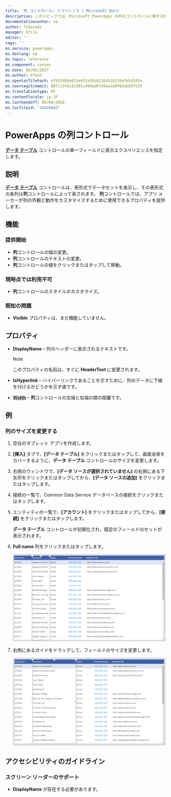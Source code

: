 ```yaml
---
title: '列 コントロール: リファレンス | Microsoft Docs'
description: このトピックでは、Microsoft PowerApps の列のコントロールに関する情報を示します。
documentationcenter: na
author: fikaradz
manager: kfile
editor: ''
tags: ''
ms.service: powerapps
ms.devlang: na
ms.topic: reference
ms.component: canvas
ms.date: 06/05/2017
ms.author: kfend
ms.openlocfilehash: e79314b8e615a931a3ba8116a53b216afe5d145a
ms.sourcegitcommit: 68fc13fdc2c991c499ad6fe9ae1e0f8dab597139
ms.translationtype: HT
ms.contentlocale: ja-JP
ms.lasthandoff: 06/04/2018
ms.locfileid: "31826042"
---
```

# <a name="column-control-in-powerapps"></a>PowerApps の列コントロール
[**データ テーブル**](control-data-table.md) コントロールの単一フィールドに表示エクスペリエンスを指定します。

## <a name="description"></a>説明
[**データ テーブル**](control-data-table.md) コントロールは、表形式でデータセットを表示し、その表形式の各列は**列**コントロールによって表されます。 **列**コントロールでは、アプリ メーカーが列の外観と動作をカスタマイズするために使用できるプロパティを提供します。

## <a name="capabilities"></a>機能
### <a name="now-available"></a>提供開始
* **列**コントロールの幅の変更。
* **列**コントロールのテキストの変更。
* **列**コントロールの値をクリックまたはタップして移動。

### <a name="not-yet-available"></a>現時点では利用不可
* **列**コントロールのスタイルのカスタマイズ。

### <a name="known-issues"></a>既知の問題
* **Visible** プロパティは、まだ機能していません。

## <a name="properties"></a>プロパティ
* **DisplayName** – 列のヘッダーに表示されるテキストです。
  
  > [!NOTE]
  > このプロパティの名前は、すぐに **HeaderText** に変更されます。
  > 
  > 
* **IsHyperlink** – ハイパーリンクであることを示すために、列のデータに下線を付けるかどうかを示す値です。
* [**Width**](properties-size-location.md) – **列**コントロールの左端と右端の間の距離です。

## <a name="examples"></a>例
### <a name="resize-a-column"></a>列のサイズを変更する
1. 空白のタブレット アプリを作成します。
2. **[挿入]** タブで、**[データ テーブル]** をクリックまたはタップして、画面全体をカバーするように、**データ テーブル** コントロールのサイズを変更します。
3. 右側のウィンドウで、**[データ ソースが選択されていません]** の右側にある下矢印をクリックまたはタップしてから、**[データ ソースの追加]** をクリックまたはタップします。
4. 接続の一覧で、Common Data Service データベースの接続をクリックまたはタップします。
5. エンティティの一覧で、**[アカウント]** をクリックまたはタップしてから、**[接続]** をクリックまたはタップします。
   
    **データ テーブル** コントロールが初期化され、既定のフィールドのセットが表示されます。
6. **Full name** 列をクリックまたはタップします。
   
    ![選択された列コントロール](./media/control-column/pre-resize-column.png)
7. 右側にあるガイドをドラッグして、フィールドのサイズを変更します。
   
    ![サイズが変更された列コントロール](./media/control-column/post-resize-column.png)


## <a name="accessibility-guidelines"></a>アクセシビリティのガイドライン
### <a name="screen-reader-support"></a>スクリーン リーダーのサポート
* **DisplayName** が存在する必要があります。
